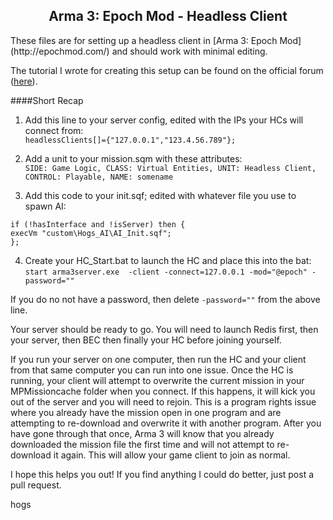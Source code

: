 <h2 align="center">Arma 3: Epoch Mod - Headless Client</h2>
These files are for setting up a headless client in [Arma 3: Epoch Mod](http://epochmod.com/) and should work with minimal editing.

The tutorial I wrote for creating this setup can be found on the official forum ([here](http://epochmod.com/forum/index.php?/topic/29541-headless-clientswalkthrough-w-custom-ai-mission-wip-updateddec-10th/)).

####Short Recap
1. Add this line to your server config, edited with the IPs your HCs will connect from:<br />
`headlessClients[]={"127.0.0.1","123.4.56.789"};`

2. Add a unit to your mission.sqm with these attributes:<br />
`SIDE: Game Logic, CLASS: Virtual Entities, UNIT: Headless Client, CONTROL: Playable, NAME: somename`

3. Add this code to your init.sqf; edited with whatever file you use to spawn AI:<br />
<pre><code>if (!hasInterface and !isServer) then {
execVm "custom\Hogs_AI\AI_Init.sqf";
};</code></pre>

4. Create your HC_Start.bat to launch the HC and place this into the bat:<br />
`start arma3server.exe  -client -connect=127.0.0.1 -mod="@epoch" -password=""`

If you do no not have a password, then delete `-password=""` from the above line.

Your server should be ready to go. You will need to launch Redis first, then your server, then BEC then finally your HC before joining yourself. 

If you run your server on one computer, then run the HC and your client from that same computer you can run into one issue. Once the HC is running, your client will attempt to overwrite the current mission in your MPMissioncache folder when you connect. If this happens, it will kick you out of the server and you will need to rejoin. This is a program rights issue where you already have the mission open in one program and are attempting to re-download and overwrite it with another program. After you have gone through that once, Arma 3 will know that you already downloaded the mission file the first time and will not attempt to re-download it again. This will allow your game client to join as normal.

I hope this helps you out! If you find anything I could do better, just post a pull request. 

hogs
